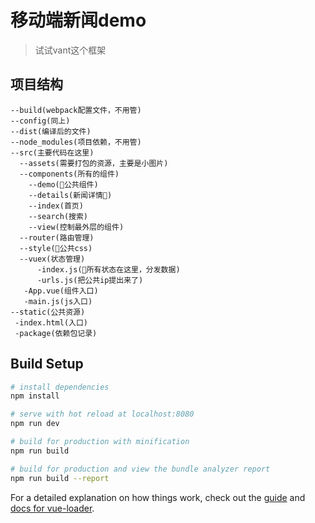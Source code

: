 # 移动端新闻demo

> 试试vant这个框架

## 项目结构

```
--build(webpack配置文件，不用管)
--config(同上)
--dist(编译后的文件)
--node_modules(项目依赖，不用管)
--src(主要代码在这里)
  --assets(需要打包的资源，主要是小图片)
  --components(所有的组件)
    --demo(公共组件)
    --details(新闻详情)
    --index(首页)
    --search(搜索)
    --view(控制最外层的组件)
  --router(路由管理)
  --style(公共css)
  --vuex(状态管理)
      -index.js(所有状态在这里，分发数据)
      -urls.js(把公共ip提出来了)
   -App.vue(组件入口)
   -main.js(js入口)
--static(公共资源)
 -index.html(入口)
 -package(依赖包记录)
```

## Build Setup

``` bash
# install dependencies
npm install

# serve with hot reload at localhost:8080
npm run dev

# build for production with minification
npm run build

# build for production and view the bundle analyzer report
npm run build --report
```

For a detailed explanation on how things work, check out the [guide](http://vuejs-templates.github.io/webpack/) and [docs for vue-loader](http://vuejs.github.io/vue-loader).
